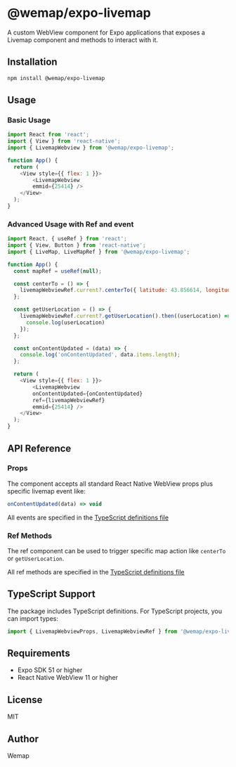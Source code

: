 # @wemap/expo-livemap

A custom WebView component for Expo applications that exposes a Livemap component and methods to interact with it.

## Installation

```bash
npm install @wemap/expo-livemap
```

## Usage

### Basic Usage

```javascript
import React from 'react';
import { View } from 'react-native';
import { LivemapWebview } from '@wemap/expo-livemap';

function App() {
  return (
    <View style={{ flex: 1 }}>
        <LivemapWebview
        emmid={25414} />
    </View>
  );
}
```

### Advanced Usage with Ref and event

```javascript
import React, { useRef } from 'react';
import { View, Button } from 'react-native';
import { LiveMap, LiveMapRef } from '@wemap/expo-livemap';

function App() {
  const mapRef = useRef(null);

  const centerTo = () => {
    livemapWebviewRef.current?.centerTo({ latitude: 43.856614, longitude: 2.352222 }, 15);
  };

  const getUserLocation = () => {
    livemapWebviewRef.current?.getUserLocation().then((userLocation) => {
      console.log(userLocation)
    });
  };

  const onContentUpdated = (data) => {
    console.log('onContentUpdated', data.items.length);
  };

  return (
    <View style={{ flex: 1 }}>
        <LivemapWebview
        onContentUpdated={onContentUpdated}
        ref={livemapWebviewRef}
        emmid={25414} />
    </View>
  );
}
```

## API Reference

### Props

The component accepts all standard React Native WebView props plus specific livemap event like: 

```javascript
onContentUpdated(data) => void
```

All events are specified in the [TypeScript definitions file](./src/index.d.ts)

### Ref Methods

The ref component can be used to trigger specific map action like `centerTo` or `getUserLocation`.

All ref methods are specified in the [TypeScript definitions file](./src/index.d.ts)

## TypeScript Support

The package includes TypeScript definitions. For TypeScript projects, you can import types:

```typescript
import { LivemapWebviewProps, LivemapWebviewRef } from '@wemap/expo-livemap';
```

## Requirements

- Expo SDK 51 or higher
- React Native WebView 11 or higher

## License

MIT

## Author

Wemap